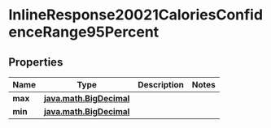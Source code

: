 
# InlineResponse20021CaloriesConfidenceRange95Percent

## Properties
Name | Type | Description | Notes
------------ | ------------- | ------------- | -------------
**max** | [**java.math.BigDecimal**](java.math.BigDecimal.md) |  | 
**min** | [**java.math.BigDecimal**](java.math.BigDecimal.md) |  | 



